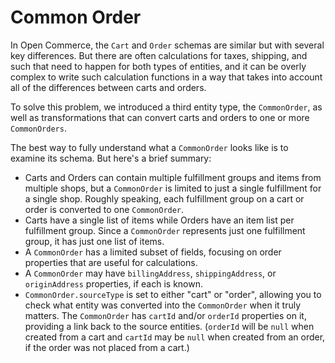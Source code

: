 # Common Order

In Open Commerce, the `Cart` and `Order` schemas are similar but with several key differences. But there are often calculations for taxes, shipping, and such that need to happen for both types of entities, and it can be overly complex to write such calculation functions in a way that takes into account all of the differences between carts and orders.

To solve this problem, we introduced a third entity type, the `CommonOrder`, as well as transformations that can convert carts and orders to one or more `CommonOrders`.

The best way to fully understand what a `CommonOrder` looks like is to examine its schema. But here's a brief summary:
- Carts and Orders can contain multiple fulfillment groups and items from multiple shops, but a `CommonOrder` is limited to just a single fulfillment for a single shop. Roughly speaking, each fulfillment group on a cart or order is converted to one `CommonOrder`.
- Carts have a single list of items while Orders have an item list per fulfillment group. Since a `CommonOrder` represents just one fulfillment group, it has just one list of items.
- A `CommonOrder` has a limited subset of fields, focusing on order properties that are useful for calculations.
- A `CommonOrder` may have `billingAddress`, `shippingAddress`, or `originAddress` properties, if each is known.
- `CommonOrder.sourceType` is set to either "cart" or "order", allowing you to check what entity was converted into the `CommonOrder` when it truly matters. The `CommonOrder` has `cartId` and/or `orderId` properties on it, providing a link back to the source entities. (`orderId` will be `null` when created from a cart and `cartId` may be `null` when created from an order, if the order was not placed from a cart.)
